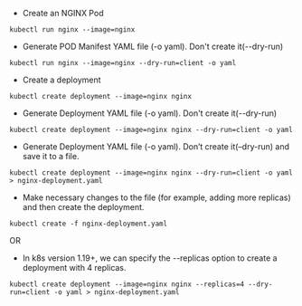 - Create an NGINX Pod
```
kubectl run nginx --image=nginx
```
- Generate POD Manifest YAML file (-o yaml). Don't create it(--dry-run)
```
kubectl run nginx --image=nginx --dry-run=client -o yaml
```
- Create a deployment
```
kubectl create deployment --image=nginx nginx
```
- Generate Deployment YAML file (-o yaml). Don't create it(--dry-run)
```
kubectl create deployment --image=nginx nginx --dry-run=client -o yaml
```
- Generate Deployment YAML file (-o yaml). Don’t create it(–dry-run) and save it to a file.
```
kubectl create deployment --image=nginx nginx --dry-run=client -o yaml > nginx-deployment.yaml
```
- Make necessary changes to the file (for example, adding more replicas) and then create the deployment.
```
kubectl create -f nginx-deployment.yaml
```


OR

- In k8s version 1.19+, we can specify the --replicas option to create a deployment with 4 replicas.
```
kubectl create deployment --image=nginx nginx --replicas=4 --dry-run=client -o yaml > nginx-deployment.yaml
```



